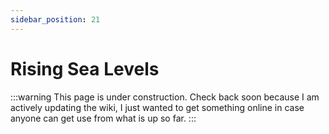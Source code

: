 ```yaml
---
sidebar_position: 21
---
```


# Rising Sea Levels

:::warning
This page is under construction. Check back soon because I am actively updating the wiki, I just wanted to get something online in case anyone can get use from what is up so far.
:::

